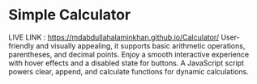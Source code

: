 # Simple Calculator
LIVE LINK : https://mdabdullahalaminkhan.github.io/Calculator/ 
User-friendly and visually appealing, it supports basic arithmetic operations, parentheses, and decimal points. Enjoy a smooth interactive experience with hover effects and a disabled state for buttons. A JavaScript script powers clear, append, and calculate functions for dynamic calculations.
